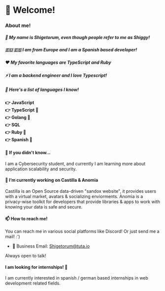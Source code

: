 # 👋 Welcome!

### About me!
##### 🌟 My name is **Shigetorum**, even though people refer to me as **Shiggy**!
##### 🇪🇺 🇪🇸 I am from Europe and I am a Spanish based developer!
##### :heart: My favorite languages are TypeScript and Ruby
##### ⚡ I am a backend engineer and I love Typescript! 
##### 🔭 Here's a list of languages I know!
**👉 JavaScript**&nbsp;<br>
**👉 TypeScript 🌟**&nbsp;<br>
**👉 Golang 🌟**&nbsp;<br>
**👉 SQL**&nbsp;<br>
**👉 Ruby 🌟**&nbsp;<br>
**👉 Spanish 🌟**&nbsp; <br>


#### 🤔 If you didn't know...
I am a Cybersecurity student, and currently I am learning more about application scalability and security.

#### 🔭 I’m currently working on Castilla & Anomia
Castilla is an Open Source data-driven "sandox website", it provides users with a virtual market, avatars & socializing enviorments. Anomia is a privacy-wise toolkit for developers that provide libraries & apps to work with knowing your data is safe and secure. 

#### 📫 How to reach me!
You can reach me in various social platforms like Discord! Or just send me a mail! :')

- 📧 Business Email: Shigetorum@tuta.io  

Always open to talk!


#### I am looking for internships! 🌱
I am currently interested in spanish / german based internships in web development related fields.

 
<!--



**Shigetorum635/Shigetorum635** is a ✨ _special_ ✨ repository because its `README.md` (this file) appears on your GitHub profile.

Here are some ideas to get you started:


- 🔭 I’m currently working on ...
-  🌱 I’m currently learning ...
- 👯 I’m looking to collaborate on ...
- 🤔 I’m looking for help with ...
- 💬 Ask me about ...
- 📫 How to reach me: ...
- 😄 Pronouns: ...
- ⚡ Fun fact: ...
-->
